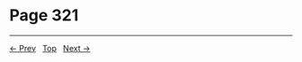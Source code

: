 # Page 321


---
[← Prev](/pages/page-320.md) &nbsp; [Top](/index.md) &nbsp; [Next →](/pages/page-322.md)
